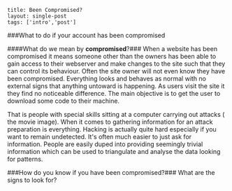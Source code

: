 ```
title: Been Compromised?
layout: single-post
tags: ['intro','post']

```

###What to do if your account has been compromised

####What do we mean by **compromised**?###
When a website has been compromised it means someone other than the owners has been able to gain access to their webserver and make changes to the site such that they can control its behaviour.
Often the site owner will not even know they have been compromised. Everything looks and behaves as normal with no external signs that anything untoward is happening. As users visit the site it they find no noticeable difference. The main objective is to get the user to download some code to their machine. 

That is people with special skills sitting at a computer carrying out attacks ( the movie image).
When it comes to gathering information for an attack preparation is everything. Hacking is actually quite hard especially if you want to remain undetected. It's often much easier to just ask for information. People are easily duped into providing seemingly trivial information which can be used to triangulate and analyse the data looking for patterns.

###How do you know if you have been compromised?###
What are the signs to look for?
